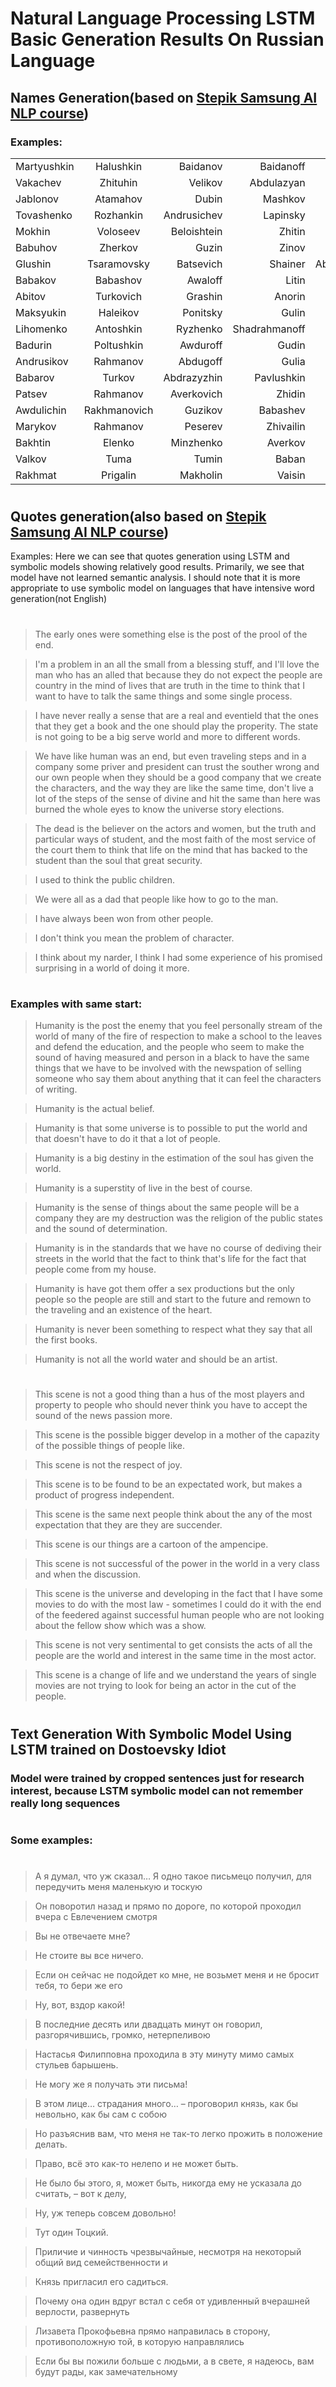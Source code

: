 # Natural Language Processing LSTM Basic Generation Results On Russian Language

## Names Generation(based on [Stepik Samsung AI NLP course](https://github.com/Samsung-IT-Academy/stepik-dl-nlp))
### Examples:

|  |  |  |  |  |
| :---         |     :---:      |          ---: |          ---: |        ---:   |
| Martyushkin| Halushkin| Baidanov| Baidanoff| Zimatov|
| Vakachev| Zhituhin| Velikov| Abdulazyan| Makhorev|
| Jablonov| Atamahov| Dubin| Mashkov| Bakalov|
| Tovashenko| Rozhankin| Andrusichev| Lapinsky| Valennikov|
| Mokhin| Voloseev| Beloishtein| Zhitin| Belovarov|
| Babuhov| Zherkov| Guzin| Zinov| Martyshev|
| Glushin| Tsaramovsky| Batsevich| Shainer| Abdulladzhanoff|
| Babakov| Babashov| Awaloff| Litin| Babakhin|
| Abitov| Turkovich| Grashin| Anorin| Bakhtin|
| Maksyukin| Haleikov| Ponitsky| Gulin| Andrukhin|
| Lihomenko| Antoshkin| Ryzhenko| Shadrahmanoff| Valtsev|
| Badurin| Poltushkin| Awduroff| Gudin| Jarikhin|
| Andrusikov| Rahmanov| Abdugoff| Gulia| Dizhanov|
| Babarov| Turkov| Abdrazyzhin| Pavlushkin| Babashev|
| Patsev| Rahmanov| Averkovich| Zhidin| Muzykin|
| Awdulichin| Rakhmanovich| Guzikov| Babashev| Antoshin|
| Marykov| Rahmanov| Peserev| Zhivailin| Maksievsky|
| Bakhtin| Elenko| Minzhenko| Averkov| Badyanoff|
| Valkov| Tuma| Tumin| Baban| Belomoshev|
| Rakhmat| Prigalin| Makholin| Vaisin| Tikhonushin |

#
## Quotes generation(also based on [Stepik Samsung AI NLP course](https://github.com/Samsung-IT-Academy/stepik-dl-nlp))

Examples: Here we can see that quotes generation using LSTM and symbolic models showing relatively good results. Primarily, we see that model have not learned semantic analysis. I should note that it is more appropriate to use symbolic model on languages that have intensive word generation(not English)
               
#    
>The early ones were something else is the post of the prool of the end.  

>I'm a problem in an all the small from a blessing stuff, and I'll love the man who has an alled that because they do not expect the people are country in the mind of lives that are truth in the time to think that I want to have to talk the same things and some single process.  

>I have never really a sense that are a real and eventield that the ones that they get a book and the one should play the properity. The state is not going to be a big serve world and more to different words.  

>We have like human  was an end, but even traveling steps and in a company some priver and president can trust the souther wrong and our own people when they should be a good company that we create the characters, and the way they are like the same time, don't live a lot of the steps of the sense of divine and hit the same than here was burned the whole eyes to know the universe story elections.  

>The dead is the believer on the actors and women, but the truth and particular ways of student, and the most faith of the most service of the court them to think that life on the mind that has backed to the student than the soul that great security.  

>I used to think the public children.  

>We were all as a dad that people like how to go to the man.  

>I have always been won from other people.  

>I don't think you mean the problem of character.  

>I think about my narder, I think I had some experience of his promised surprising in a world of doing it more. 
#
 ### Examples with same start:
>Humanity is the post the enemy that you feel personally stream of the world of many of the fire of respection to make a school to the leaves and defend the education, and the people who seem to make the sound of having measured and person in a black to have the same things that we have to be involved with the newspation of selling someone who say them about anything that it can feel the characters of writing.  

>Humanity is the actual belief.  

>Humanity is that some universe is to possible to put the world and that doesn't have to do it that a lot of people.  

>Humanity is a big destiny in the estimation of the soul has given the world.  

>Humanity is a superstity of live in the best of course.  

>Humanity is the sense of things about the same people will be a company they are my destruction was the religion of the public states and the sound of determination.  

>Humanity is in the standards that we have no course of dediving their streets in the world that the fact to think that's life for the fact that people come from my house.  

>Humanity is have got them offer a sex productions but the only people so the people are still and start to the future and remown to the traveling and an existence of the heart.  

>Humanity is never been something to respect what they say that all the first books.  

>Humanity is not all the world water and should be an artist.
#
>This scene is not a good thing than a hus of the most players and property to people who should never think you have to accept the sound of the news passion more.  

>This scene is the possible bigger develop in a mother of the capazity of the possible things of people like.  

>This scene is not the respect of joy.  

>This scene is to be found to be an expectated work, but makes a product of progress independent.  

>This scene is the same next people think about the any of the most expectation that they are they are succender.  

>This scene is our things are a cartoon of the ampencipe.  

>This scene is not successful of the power in the world in a very class and when the discussion.  

>This scene is the universe and developing in the fact that I have some movies to do with the most law - sometimes I could do it with the end of the feedered against successful human people who are not looking about the fellow show which was a show.  

>This scene is not very sentimental to get consists the acts of all the people are the world and interest in the same time in the most actor.  

>This scene is a change of life and we understand the years of single movies are not trying to look for being an actor in the cut of the people.
#
## Text Generation With Symbolic Model Using LSTM trained on Dostoevsky Idiot

### Model were trained by cropped sentences just for research interest, because LSTM symbolic model can not remember really long sequences
#
### Some examples:
#
>А я думал, что уж сказал… Я одно такое письмецо получил, для передучить меня маленькую и тоскую  

>Он поворотил назад и прямо по дороге, по которой проходил вчера с Евлечением смотря  

>Вы не отвечаете мне?  

>Не стоите вы все ничего.  

>Если он сейчас не подойдет ко мне, не возьмет меня и не бросит тебя, то бери же его  

>Ну, вот, вздор какой!  

>В последние десять или двадцать минут он говорил, разгорячившись, громко, нетерпеливою  

>Настасья Филипповна проходила в эту минуту мимо самых стульев барышень.  

>Не могу же я получать эти письма!  

>В этом лице… страдания много… – проговорил князь, как бы невольно, как бы сам с собою

>Но разъяснив вам, что меня не так-то легко прожить в положение делать.  

>Право, всё это как-то нелепо и не может быть.  

>Не было бы этого, я, может быть, никогда ему не усказала до считать, – вот к делу,  

>Ну, уж теперь совсем довольно!  

>Тут один Тоцкий.  

>Приличие и чинность чрезвычайные, несмотря на некоторый общий вид семейственности и  

>Князь пригласил его садиться.  

>Почему она один вдруг встал с себя от удивленный вчерашней верлости, развернуть  

>Лизавета Прокофьевна прямо направилась в сторону, противоположную той, в которую направлялись  

>Если бы вы пожили больше с людьми, а в свете, я надеюсь, вам будут рады, как замечательному
#